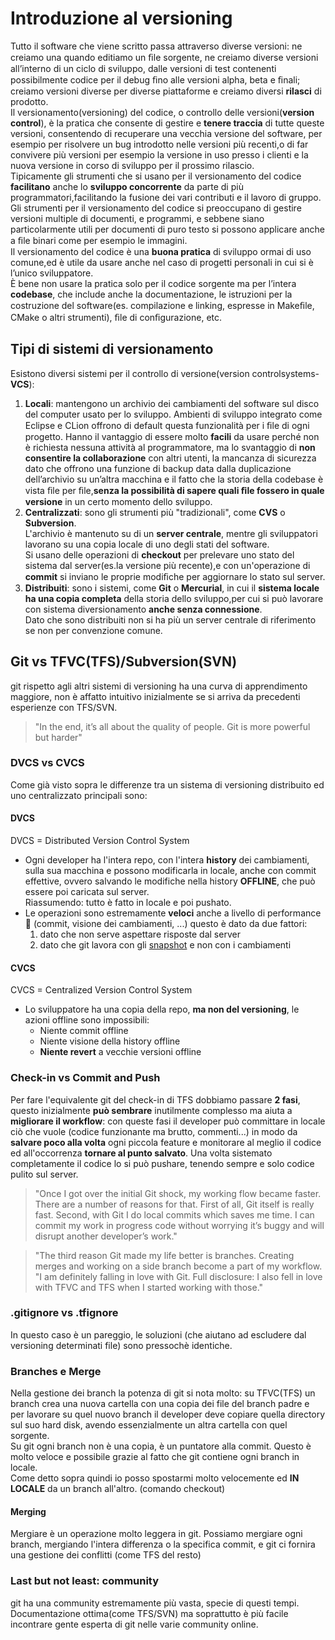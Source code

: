 # Introduzione al versioning

Tutto il software che viene scritto passa attraverso diverse versioni: ne creiamo una quando editiamo un ﬁle sorgente, ne creiamo diverse versioni all’interno di un ciclo di sviluppo, dalle versioni di test contenenti possibilmente codice per il debug ﬁno alle versioni alpha, beta e ﬁnali;<br> creiamo versioni diverse per diverse piattaforme e creiamo diversi **rilasci** di prodotto.<br>
Il versionamento(versioning) del codice, o controllo delle versioni(**version control**), è la pratica che consente di gestire e **tenere traccia** di tutte queste versioni, consentendo di recuperare una vecchia versione del software, per esempio per risolvere un bug introdotto nelle versioni più recenti,o di far convivere più versioni per esempio la versione in uso presso i clienti e la nuova versione in corso di sviluppo per il prossimo rilascio.<br>
Tipicamente gli strumenti che si usano per il versionamento del codice **facilitano** anche lo **sviluppo concorrente** da parte di più programmatori,facilitando la fusione dei vari contributi e il lavoro di gruppo.<br>
Gli strumenti per il versionamento del codice si preoccupano di gestire versioni multiple di documenti, e programmi, e sebbene siano particolarmente utili per documenti di puro testo si possono applicare anche a ﬁle binari come per esempio le immagini.<br>
Il versionamento del codice è una **buona pratica** di sviluppo ormai di uso comune,ed è utile da usare anche nel caso di progetti personali in cui si è l’unico sviluppatore.<br>
È bene non usare la pratica solo per il codice sorgente ma per l’intera **codebase**, che include anche la documentazione, le istruzioni per la costruzione del software(es. compilazione e linking, espresse in Makeﬁle, CMake o altri strumenti), ﬁle di conﬁgurazione, etc.

## Tipi di sistemi di versionamento
Esistono diversi sistemi per il controllo di versione(version controlsystems-**VCS**):
1. **Locali**: mantengono un archivio dei cambiamenti del software sul disco del computer usato per lo sviluppo. Ambienti di sviluppo integrato come Eclipse e CLion offrono di default questa funzionalità per i ﬁle di ogni progetto. Hanno il vantaggio di essere molto **facili** da usare perché non è richiesta nessuna attività al programmatore, ma lo svantaggio di **non consentire la collaborazione** con altri utenti, la mancanza di sicurezza dato che offrono una funzione di backup data dalla duplicazione dell’archivio su un’altra macchina e il fatto che la storia della codebase è vista ﬁle per ﬁle,**senza la possibilità di sapere quali ﬁle fossero in quale versione** in un certo momento dello sviluppo.
2. **Centralizzati**: sono gli strumenti più "tradizionali", come **CVS** o **Subversion**.<br>
L'archivio è mantenuto su di un **server centrale**, mentre gli sviluppatori lavorano su una copia locale di uno degli stati del software.<br>
Si usano delle operazioni di **checkout** per prelevare uno stato del sistema dal server(es.la versione più recente),e con un'operazione di **commit** si inviano le proprie modiﬁche per aggiornare lo stato sul server.
3. **Distribuiti**: sono i sistemi, come **Git** o **Mercurial**, in cui il **sistema locale ha una copia completa** della storia dello sviluppo,per cui si può lavorare con sistema diversionamento **anche senza connessione**.<br>
Dato che sono distribuiti non si ha più un server centrale di riferimento se non per convenzione comune.

## Git vs TFVC(TFS)/Subversion(SVN)
git rispetto agli altri sistemi di versioning ha una curva di apprendimento maggiore, non è affatto intuitivo inizialmente se si arriva da precedenti esperienze con TFS/SVN.<br>
> "In the end, it’s all about the quality of people. Git is more powerful but harder"

### DVCS vs CVCS
Come già visto sopra le differenze tra un sistema di versioning distribuito ed uno centralizzato principali sono:<br>

#### DVCS
DVCS = Distributed Version Control System<br>

- Ogni developer ha l'intera repo, con l'intera **history** dei cambiamenti, sulla sua macchina e possono modificarla in locale, anche con commit effettive, ovvero salvando le modifiche nella history **OFFLINE**, che può essere poi caricata sul server.<br>
Riassumendo: tutto è fatto in locale e poi pushato.
- Le operazioni sono estremamente **veloci** anche a livello di performance :rocket: (commit, visione dei cambiamenti, ...) questo è dato da due fattori:
  1. dato che non serve aspettare risposte dal server
  2. dato che git lavora con gli [snapshot](https://stackoverflow.com/questions/4964099/what-is-a-git-snapshot) e non con i cambiamenti

#### CVCS
CVCS = Centralized Version Control System<br>

- Lo sviluppatore ha una copia della repo, **ma non del versioning**, le azioni offline sono impossibili:
  - Niente commit offline
  - Niente visione della history offline
  - **Niente revert** a vecchie versioni offline

### Check-in vs Commit and Push
Per fare l'equivalente git del check-in di TFS dobbiamo passare **2 fasi**, questo inizialmente **può sembrare** inutilmente complesso ma aiuta a **migliorare il workflow**: con queste fasi il developer può committare in locale ciò che vuole (codice funzionante ma brutto, commenti...) in modo da **salvare poco alla volta** ogni piccola feature e monitorare al meglio il codice ed all'occorrenza **tornare al punto salvato**. Una volta sistemato completamente il codice lo si può pushare, tenendo sempre e solo codice pulito sul server.
> "Once I got over the initial Git shock, my working flow became faster. There are a number of reasons for that. First of all, Git itself is really fast. Second, with
> Git I do local commits which saves me time. I can commit my work in progress code without worrying it’s buggy and will disrupt another developer’s work."<br>

> "The third reason Git made my life better is branches. Creating merges and working on a side branch become a part of my workflow.<br>
> "I am definitely falling in love with Git. Full disclosure: I also fell in love with TFVC and TFS when I started working with those."

### .gitignore vs .tfignore
In questo caso è un pareggio, le soluzioni (che aiutano ad escludere dal versioning determinati file) sono pressochè identiche.

### Branches e Merge
Nella gestione dei branch la potenza di git si nota molto:
su TFVC(TFS) un branch crea una nuova cartella con una copia dei file del branch padre e per lavorare su quel nuovo branch il developer deve copiare quella directory sul suo hard disk, avendo essenzialmente un altra cartella con quel sorgente.<br>
Su git ogni branch non è una copia, è un puntatore alla commit. Questo è molto veloce e possibile grazie al fatto che git contiene ogni branch in locale.<br>
Come detto sopra quindi io posso spostarmi molto velocemente ed **IN LOCALE** da un branch all'altro. (comando checkout)

#### Merging
Mergiare è un operazione molto leggera in git. Possiamo mergiare ogni branch, mergiando l'intera differenza o la specifica commit, e git ci fornira una gestione dei conflitti (come TFS del resto)

### Last but not least: community
git ha una community estremamente più vasta, specie di questi tempi. Documentazione ottima(come TFS/SVN) ma soprattutto è più facile incontrare gente esperta di git nelle varie community online.
